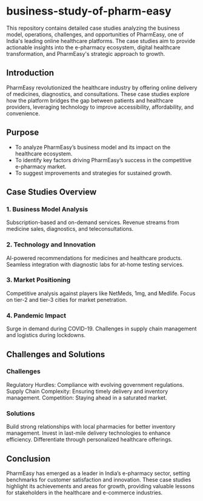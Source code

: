 # business-study-of-pharm-easy
This repository contains detailed case studies analyzing the business model, operations, challenges, and opportunities of PharmEasy, one of India's leading online healthcare platforms. The case studies aim to provide actionable insights into the e-pharmacy ecosystem, digital healthcare transformation, and PharmEasy's strategic approach to growth.
## Introduction
PharmEasy revolutionized the healthcare industry by offering online delivery of medicines, diagnostics, and consultations. These case studies explore how the platform bridges the gap between patients and healthcare providers, leveraging technology to improve accessibility, affordability, and convenience.
## Purpose
* To analyze PharmEasy’s business model and its impact on the healthcare ecosystem.
* To identify key factors driving PharmEasy’s success in the competitive e-pharmacy market.
* To suggest improvements and strategies for sustained growth.
## Case Studies Overview
### 1. Business Model Analysis
Subscription-based and on-demand services.
Revenue streams from medicine sales, diagnostics, and teleconsultations.
### 2. Technology and Innovation
AI-powered recommendations for medicines and healthcare products.
Seamless integration with diagnostic labs for at-home testing services.
### 3. Market Positioning
Competitive analysis against players like NetMeds, 1mg, and Medlife.
Focus on tier-2 and tier-3 cities for market penetration.
### 4. Pandemic Impact
Surge in demand during COVID-19.
Challenges in supply chain management and logistics during lockdowns.
## Challenges and Solutions
### Challenges
Regulatory Hurdles: Compliance with evolving government regulations.
Supply Chain Complexity: Ensuring timely delivery and inventory management.
Competition: Staying ahead in a saturated market.
### Solutions
Build strong relationships with local pharmacies for better inventory management.
Invest in last-mile delivery technologies to enhance efficiency.
Differentiate through personalized healthcare offerings.
## Conclusion
PharmEasy has emerged as a leader in India’s e-pharmacy sector, setting benchmarks for customer satisfaction and innovation. These case studies highlight its achievements and areas for growth, providing valuable lessons for stakeholders in the healthcare and e-commerce industries.

